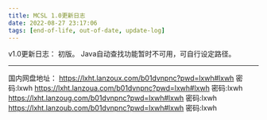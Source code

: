 ```yaml
---
title: MCSL 1.0更新日志
date: 2022-08-27 23:17:06
tags: [end-of-life, out-of-date, update-log]
---
```

v1.0更新日志：
初版。
Java自动查找功能暂时不可用，可自行设定路径。
___
国内网盘地址：
https://lxht.lanzoux.com/b01dvnpnc?pwd=lxwh#lxwh 密码:lxwh
https://lxht.lanzoua.com/b01dvnpnc?pwd=lxwh#lxwh 密码:lxwh
https://lxht.lanzoug.com/b01dvnpnc?pwd=lxwh#lxwh 密码:lxwh
https://lxht.lanzoub.com/b01dvnpnc?pwd=lxwh#lxwh 密码:lxwh